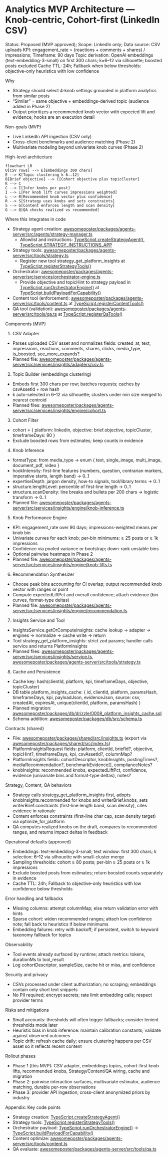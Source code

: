 # Analytics MVP Architecture — Knob-centric, Cohort-first (LinkedIn CSV)

Status: Proposed (MVP approved); Scope: LinkedIn only; Data source: CSV uploads
KPI: engagement_rate = (reactions + comments + shares) / impressions; Timeframe: 90 days
Topic derivation: OpenAI embeddings (text-embedding-3-small) on first 300 chars; k=6–12 via silhouette; boosted posts excluded
Cache TTL: 24h; Fallback when below thresholds: objective-only heuristics with low confidence

Why
- Strategy should select 4‑knob settings grounded in platform analytics from similar posts
- “Similar” = same objective + embeddings-derived topic (audience added in Phase 2)
- Output prioritizes a recommended knob vector with expected lift and evidence; hooks are an execution detail

Non-goals (MVP)
- Live LinkedIn API ingestion (CSV only)
- Cross-client benchmarks and audience matching (Phase 2)
- Multivariate modeling beyond univariate knob curves (Phase 2)

High-level architecture

```mermaid
flowchart LR
U[CSV rows] --> E[Embeddings 300 chars]
E --> K[Topic clustering k 6..12]
B[Brief objective] --> C[Cohort objective plus topicCluster]
K --> C
C --> I[Infer knobs per post]
I --> L[Per knob lift curves impressions weighted]
L --> R[Recommended knob vector plus confidence]
R --> S[Strategy uses knobs and sets constraints]
S --> G[Content enforces length and scan density]
G --> Q[QA checks realized vs recommended]
```

Where this integrates in code
- Strategy agent creation: [awesomeposter/packages/agents-server/src/agents/strategy-manager.ts](awesomeposter/packages/agents-server/src/agents/strategy-manager.ts)
  - Allowlist and instructions: [TypeScript.createStrategyAgent()](awesomeposter/packages/agents-server/src/agents/strategy-manager.ts:77), [TypeScript.STRATEGY_INSTRUCTIONS_APP](awesomeposter/packages/agents-server/src/agents/strategy-manager.ts:15)
- Strategy tools: [awesomeposter/packages/agents-server/src/tools/strategy.ts](awesomeposter/packages/agents-server/src/tools/strategy.ts)
  - Register new tool strategy_get_platform_insights at [TypeScript.registerStrategyTools()](awesomeposter/packages/agents-server/src/tools/strategy.ts:132)
- Orchestrator: [awesomeposter/packages/agents-server/src/services/orchestrator-engine.ts](awesomeposter/packages/agents-server/src/services/orchestrator-engine.ts)
  - Provide objective and topicHint to strategy payload in [TypeScript.runOrchestratorEngine()](awesomeposter/packages/agents-server/src/services/orchestrator-engine.ts:237) at [TypeScript.buildPayloadForCapability()](awesomeposter/packages/agents-server/src/services/orchestrator-engine.ts:317)
- Content tool (enforcement): [awesomeposter/packages/agents-server/src/tools/content.ts](awesomeposter/packages/agents-server/src/tools/content.ts) at [TypeScript.registerContentTools()](awesomeposter/packages/agents-server/src/tools/content.ts:27)
- QA tool (validation): [awesomeposter/packages/agents-server/src/tools/qa.ts](awesomeposter/packages/agents-server/src/tools/qa.ts) at [TypeScript.registerQaTools()](awesomeposter/packages/agents-server/src/tools/qa.ts:7)

Components (MVP)
1) CSV Adapter
- Parses uploaded CSV asset and normalizes fields: created_at, text, impressions, reactions, comments, shares, clicks, media_type, is_boosted, see_more_expands?
- Planned file: [awesomeposter/packages/agents-server/src/services/insights/adapters/csv.ts](awesomeposter/packages/agents-server/src/services/insights/adapters/csv.ts)

2) Topic Builder (embeddings clustering)
- Embeds first 300 chars per row; batches requests; caches by csvAssetId + row hash
- k auto-selected in 6–12 via silhouette; clusters under min size merged to nearest centroid
- Planned files: [awesomeposter/packages/agents-server/src/services/insights/engine/cohort.ts](awesomeposter/packages/agents-server/src/services/insights/engine/cohort.ts)

3) Cohort Filter
- cohort = { platform: linkedin, objective: brief.objective, topicCluster, timeframeDays: 90 }
- Exclude boosted rows from estimates; keep counts in evidence

4) Knob Inference
- formatType: from media_type → enum { text, single_image, multi_image, document_pdf, video }
- hookIntensity: first-line features (numbers, question, contrarian markers, imperative starts, length band) → 0..1
- expertiseDepth: jargon density, how-to signals, tool/library terms → 0..1
- structure.lengthLevel: percentile of first-line length → 0..1
- structure.scanDensity: line breaks and bullets per 200 chars → logistic transform → 0..1
- Planned file: [awesomeposter/packages/agents-server/src/services/insights/engine/knob-inference.ts](awesomeposter/packages/agents-server/src/services/insights/engine/knob-inference.ts)

5) Knob Performance Engine
- KPI: engagement_rate over 90 days; impressions-weighted means per knob bin
- Univariate curves for each knob; per-bin minimums: ≥ 25 posts or ≥ 1k impressions
- Confidence via pooled variance or bootstrap; down-rank unstable bins
- Optional pairwise heatmaps in Phase 2
- Planned file: [awesomeposter/packages/agents-server/src/services/insights/engine/knob-lifts.ts](awesomeposter/packages/agents-server/src/services/insights/engine/knob-lifts.ts)

6) Recommendation Synthesizer
- Choose peak bins accounting for CI overlap; output recommended knob vector with ranges or point
- Compute expectedLiftPct and overall confidence; attach evidence (bin curves, format-type deltas)
- Planned file: [awesomeposter/packages/agents-server/src/services/insights/engine/recommendation.ts](awesomeposter/packages/agents-server/src/services/insights/engine/recommendation.ts)

7) Insights Service and Tool
- InsightsService.getOrComputeInsights: cache lookup → adapter → engines → normalize → cache write → return
- Tool strategy_get_platform_insights: strict zod params; handler calls service and returns PlatformInsights
- Planned files: [awesomeposter/packages/agents-server/src/services/insights/service.ts](awesomeposter/packages/agents-server/src/services/insights/service.ts), [awesomeposter/packages/agents-server/src/tools/strategy.ts](awesomeposter/packages/agents-server/src/tools/strategy.ts)

8) Cache and Persistence
- Cache key: hash(clientId, platform, kpi, timeframeDays, objective, topicCluster)
- DB table platform_insights_cache: { id, clientId, platform, paramsHash, timeframeDays, kpi, payloadJson, evidenceJson, source: csv, createdAt, expiresAt, unique(clientId, platform, paramsHash) }
- Planned migration: [awesomeposter/packages/db/drizzle/0008_platform_insights_cache.sql](awesomeposter/packages/db/drizzle/0008_platform_insights_cache.sql)
- Schema addition: [awesomeposter/packages/db/src/schema.ts](awesomeposter/packages/db/src/schema.ts)

Contracts (shared)
- File: [awesomeposter/packages/shared/src/insights.ts](awesomeposter/packages/shared/src/insights.ts) (export via [awesomeposter/packages/shared/src/index.ts](awesomeposter/packages/shared/src/index.ts))
- PlatformInsightsRequest fields: platform, clientId, briefId?, objective, topicHint?, timeframeDays, kpi, csvAssetId?, columnMap?
- PlatformInsights fields: cohortDescriptor, knobInsights, postingTimes?, mediaRecommendation?, benchmarkEvidence[], complianceNotes?
- knobInsights: recommended knobs, expectedLiftPct, confidence, evidence (univariate bins and format-type deltas), notes?

Strategy, Content, QA behaviors
- Strategy calls strategy_get_platform_insights first, adopts knobInsights.recommended for knobs and writerBrief.knobs, sets writerBrief.constraints (first-line length band, scan density), cites evidence in rationale
- Content enforces constraints (first-line char cap, scan density target) via optimize_for_platform
- QA computes realized knobs on the draft, compares to recommended ranges, and returns impact deltas in feedback

Operational defaults (approved)
- Embeddings: text-embedding-3-small; text window: first 300 chars; k selection: 6–12 via silhouette with small-cluster merge
- Sampling thresholds: cohort ≥ 80 posts; per-bin ≥ 25 posts or ≥ 1k impressions
- Exclude boosted posts from estimates; return boosted counts separately in evidence
- Cache TTL: 24h; Fallback to objective-only heuristics with low confidence below thresholds

Error handling and fallbacks
- Missing columns: attempt columnMap; else return validation error with hints
- Sparse cohort: widen recommended ranges; attach low confidence note; fall back to heuristics if below minimums
- Embedding failures: retry with backoff; if persistent, switch to keyword taxonomy fallback for topics

Observability
- Tool events already surfaced by runtime; attach metrics: tokens, durationMs to tool_result
- Log cohortDescriptor, sampleSize, cache hit or miss, and confidence

Security and privacy
- CSVs processed under client authorization; no scraping; embeddings contain only short text snippets
- No PII required; encrypt secrets; rate limit embedding calls; respect provider terms

Risks and mitigations
- Small accounts: thresholds will often trigger fallbacks; consider lenient thresholds mode later
- Heuristic bias in knob inference: maintain calibration constants; validate against observed outcomes
- Topic drift: refresh cache daily; ensure clustering happens per CSV asset so it reflects recent content

Rollout phases
- Phase 1 (this MVP): CSV adapter, embeddings topics, cohort-first knob lifts, recommended knobs, Strategy/Content/QA wiring, cache and migration
- Phase 2: pairwise interaction surfaces, multivariate estimator, audience matching, durable per-row observations
- Phase 3: provider API ingestion, cross-client anonymized priors by industry

Appendix: Key code points
- Strategy creation: [TypeScript.createStrategyAgent()](awesomeposter/packages/agents-server/src/agents/strategy-manager.ts:77)
- Strategy tools: [TypeScript.registerStrategyTools()](awesomeposter/packages/agents-server/src/tools/strategy.ts:132)
- Orchestrator payload: [TypeScript.runOrchestratorEngine()](awesomeposter/packages/agents-server/src/services/orchestrator-engine.ts:237) → [TypeScript.buildPayloadForCapability()](awesomeposter/packages/agents-server/src/services/orchestrator-engine.ts:317)
- Content optimize: [awesomeposter/packages/agents-server/src/tools/content.ts](awesomeposter/packages/agents-server/src/tools/content.ts)
- QA evaluate: [awesomeposter/packages/agents-server/src/tools/qa.ts](awesomeposter/packages/agents-server/src/tools/qa.ts)